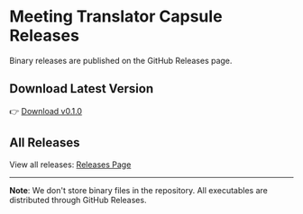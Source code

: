# Meeting Translator Capsule Releases

Binary releases are published on the GitHub Releases page.

## Download Latest Version

👉 [Download v0.1.0](https://github.com/wangxiao8600/Danbing_AI_Protocol_System_with_SLAPS_Framework/releases/tag/capsule-meeting-v0.1.0)

## All Releases

View all releases: [Releases Page](https://github.com/wangxiao8600/Danbing_AI_Protocol_System_with_SLAPS_Framework/releases?q=capsule-meeting&expanded=true)

---

**Note**: We don't store binary files in the repository. All executables are distributed through GitHub Releases.
